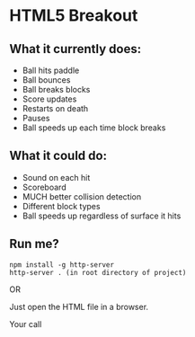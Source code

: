 # HTML5 Breakout

## What it currently does:

* Ball hits paddle
* Ball bounces
* Ball breaks blocks
* Score updates
* Restarts on death
* Pauses
* Ball speeds up each time block breaks

## What it could do:

* Sound on each hit
* Scoreboard
* MUCH better collision detection
* Different block types
* Ball speeds up regardless of surface it hits

## Run me?

	npm install -g http-server
	http-server . (in root directory of project)
OR

Just open the HTML file in a browser.

Your call
